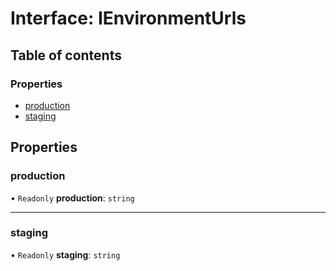 # Interface: IEnvironmentUrls

## Table of contents

### Properties

- [production](IEnvironmentUrls.md#production)
- [staging](IEnvironmentUrls.md#staging)

## Properties

### production

• `Readonly` **production**: `string`

___

### staging

• `Readonly` **staging**: `string`
